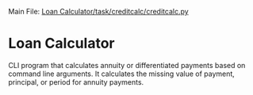 Main File: [Loan Calculator/task/creditcalc/creditcalc.py](https://github.com/grapte/Hyperskill-LoanCalculator/blob/main/Loan%20Calculator/task/creditcalc/creditcalc.py)
# Loan Calculator

CLI program that calculates annuity or differentiated payments based on command line arguments. It calculates the missing value of payment, principal, or period for annuity payments.
